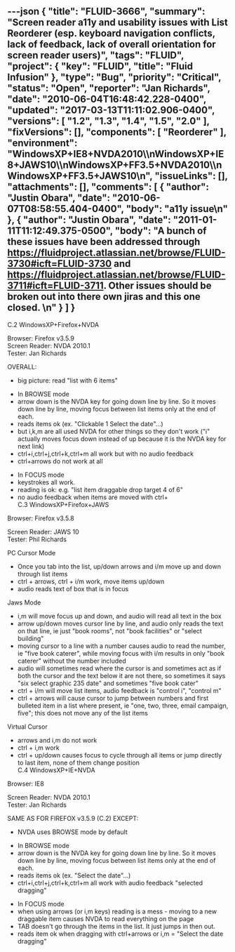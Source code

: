 ---json
{
  "title": "FLUID-3666",
  "summary": "Screen reader a11y and usability issues with List Reorderer (esp. keyboard navigation conflicts, lack of feedback, lack of overall orientation for screen reader users)",
  "tags": "FLUID",
  "project": {
    "key": "FLUID",
    "title": "Fluid Infusion"
  },
  "type": "Bug",
  "priority": "Critical",
  "status": "Open",
  "reporter": "Jan Richards",
  "date": "2010-06-04T16:48:42.228-0400",
  "updated": "2017-03-13T11:11:02.906-0400",
  "versions": [
    "1.2",
    "1.3",
    "1.4",
    "1.5",
    "2.0"
  ],
  "fixVersions": [],
  "components": [
    "Reorderer"
  ],
  "environment": "WindowsXP+IE8+NVDA2010\\\nWindowsXP+IE8+JAWS10\\\nWindowsXP+FF3.5+NVDA2010\\\nWindowsXP+FF3.5+JAWS10\n",
  "issueLinks": [],
  "attachments": [],
  "comments": [
    {
      "author": "Justin Obara",
      "date": "2010-06-07T08:58:55.404-0400",
      "body": "a11y issue\n"
    },
    {
      "author": "Justin Obara",
      "date": "2011-01-11T11:12:49.375-0500",
      "body": "A bunch of these issues have been addressed through <https://fluidproject.atlassian.net/browse/FLUID-3730#icft=FLUID-3730> and <https://fluidproject.atlassian.net/browse/FLUID-3711#icft=FLUID-3711>. Other issues should be broken out into there own jiras and this one closed.&#x20;\n"
    }
  ]
}
---
C.2 WindowsXP+Firefox+NVDA

Browser: Firefox v3.5.9\
Screen Reader: NVDA 2010.1\
Tester: Jan Richards

OVERALL:

* big picture: read "list with 6 items"

- In BROWSE mode
- arrow down is the NVDA key for going down line by line. So it moves down line by line, moving focus between list items only at the end of each.
- reads items ok (ex. "Clickable 1 Select the date"...)
- but i,k,m are all used NVDA for other things so they don't work ("i" actually moves focus down instead of up because it is the NVDA key for next link)
- ctrl+i,ctrl+j,ctrl+k,ctrl+m all work but with no audio feedback
- ctrl+arrows do not work at all

* In FOCUS mode
* keystrokes all work.
* reading is ok: e.g. "list item draggable drop target 4 of 6"
* no audio feedback when items are moved with ctrl+\
  C.3 WindowsXP+Firefox+JAWS

Browser: Firefox v3.5.8

Screen Reader: JAWS 10\
Tester: Phil Richards

PC Cursor Mode

* Once you tab into the list, up/down arrows  and i/m move up and down through list items
* ctrl + arrows, ctrl + i/m work, move items up/down
* audio reads text of box that is in focus

Jaws Mode

* i,m will move focus up and down, and audio will read all text in the box
* arrow up/down moves cursor line by line, and audio only reads the text on that line, ie just "book rooms", not "book facilities" or "select building"
* moving cursor to a line with a number causes audio to read the number, ie "five book caterer", while moving focus with i/m results in only "book caterer" without the number included
* audio will sometimes read where the cursor is and sometimes act as if both the cursor and the text below it are not there, so sometimes it says "six select graphic 235 date" and sometimes "five book cater"
* ctrl + i/m will move list items, audio feedback is "control i", "control m"
* ctrl + arrows will cause cursor to jump between numbers and first bulleted item in a list where present, ie "one, two, three, email campaign, five"; this does not move any of the list items

Virtual Cursor

* arrows and i,m do not work
* ctrl + i,m work
* ctrl + up/down causes focus to cycle through all items or jump directly to last item, none of them change position\
  C.4 WindowsXP+IE+NVDA

Browser: IE8

Screen Reader: NVDA 2010.1\
Tester: Jan Richards

SAME AS FOR FIREFOX v3.5.9 (C.2) EXCEPT:

* NVDA uses BROWSE mode by default

- In BROWSE mode
- arrow down is the NVDA key for going down line by line. So it moves down line by line, moving focus between list items only at the end of each.
- reads items ok (ex. "Select the date"...)
- ctrl+i,ctrl+j,ctrl+k,ctrl+m all work with audio feedback "selected dragging"

* In FOCUS mode
* when using arrows (or i,m keys) reading is a mess - moving to a new draggable item causes NVDA to read everything on the page
* TAB doesn't go through the items in the list. It just jumps in then out.
* reads item ok when dragging with ctrl+arrows or i,m = "Select the date dragging"&#x20;

        
